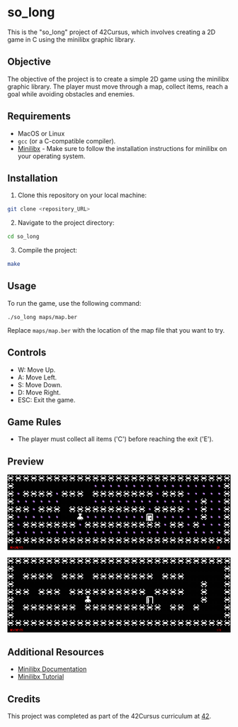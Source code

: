 # so_long

This is the "so_long" project of 42Cursus, which involves creating a 2D game in C using the minilibx graphic library.

## Objective

The objective of the project is to create a simple 2D game using the minilibx graphic library. The player must move through a map, collect items, reach a goal while avoiding obstacles and enemies.

## Requirements

- MacOS or Linux
- `gcc` (or a C-compatible compiler).
- [Minilibx](https://github.com/42Paris/minilibx-linux) - Make sure to follow the installation instructions for minilibx on your operating system.

## Installation

1. Clone this repository on your local machine:

```bash
git clone <repository_URL>
```

2. Navigate to the project directory:

```bash
cd so_long
```

3. Compile the project:
```bash
make
```

## Usage

To run the game, use the following command:
```
./so_long maps/map.ber
```

Replace `maps/map.ber` with the location of the map file that you want to try.

## Controls

- W: Move Up.
- A: Move Left.
- S: Move Down.
- D: Move Right.
- ESC: Exit the game.

## Game Rules

- The player must collect all items ('C') before reaching the exit ('E').

## Preview
![Preview game](./resources/preview.png)

![Preview 2 game](./resources/preview2.png)

## Additional Resources

- [Minilibx Documentation](https://github.com/42Paris/minilibx-linux)
- [Minilibx Tutorial](https://harm-smits.github.io/42docs/libs/minilibx/getting_started.html)

## Credits

This project was completed as part of the 42Cursus curriculum at [42](https://www.42madrid.com/).
